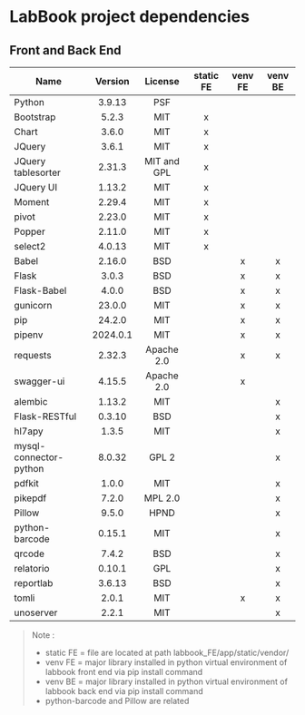 # LabBook project dependencies
## Front and Back End
| Name                    | Version   | License      | static FE | venv FE | venv BE |
|-------------------------|:---------:|:------------:|:---------:|:-------:|:-------:|
| Python                  | 3.9.13    | PSF          |           |         |         |
| Bootstrap               | 5.2.3     | MIT          | x         |         |         |
| Chart                   | 3.6.0     | MIT          | x         |         |         |
| JQuery                  | 3.6.1     | MIT          | x         |         |         |
| JQuery tablesorter      | 2.31.3    | MIT and GPL  | x         |         |         |
| JQuery UI               | 1.13.2    | MIT          | x         |         |         |
| Moment                  | 2.29.4    | MIT          | x         |         |         |
| pivot                   | 2.23.0    | MIT          | x         |         |         |
| Popper                  | 2.11.0    | MIT          | x         |         |         |
| select2                 | 4.0.13    | MIT          | x         |         |         |
| Babel                   | 2.16.0    | BSD          |           | x       | x       |
| Flask                   | 3.0.3     | BSD          |           | x       | x       |
| Flask-Babel             | 4.0.0     | BSD          |           | x       | x       |
| gunicorn                | 23.0.0    | MIT          |           | x       | x       |
| pip                     | 24.2.0    | MIT          |           | x       | x       |
| pipenv                  | 2024.0.1  | MIT          |           | x       | x       |
| requests                | 2.32.3    | Apache 2.0   |           | x       | x       |
| swagger-ui              | 4.15.5    | Apache 2.0   |           | x       |         |
| alembic                 | 1.13.2    | MIT          |           |         | x       |
| Flask-RESTful           | 0.3.10    | BSD          |           |         | x       |
| hl7apy                  | 1.3.5     | MIT          |           |         | x       |
| mysql-connector-python  | 8.0.32    | GPL 2        |           |         | x       |
| pdfkit                  | 1.0.0     | MIT          |           |         | x       |
| pikepdf                 | 7.2.0     | MPL 2.0      |           |         | x       |
| Pillow                  | 9.5.0     | HPND         |           |         | x       |
| python-barcode          | 0.15.1    | MIT          |           |         | x       |
| qrcode                  | 7.4.2     | BSD          |           |         | x       |
| relatorio               | 0.10.1    | GPL          |           |         | x       |
| reportlab               | 3.6.13    | BSD          |           |         | x       |
| tomli                   | 2.0.1     | MIT          |           | x       | x       |
| unoserver               | 2.2.1     | MIT          |           |         | x       |

> Note :
>
> - static FE = file are located at path labbook_FE/app/static/vendor/
> - venv FE = major library installed in python virtual environment of labbook front end via pip install command
> - venv BE = major library installed in python virtual environment of labbook back end via pip install command
> - python-barcode and Pillow are related
